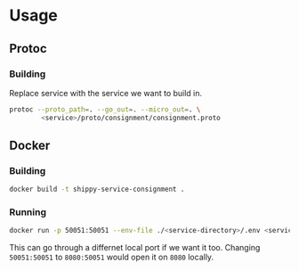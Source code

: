 # Usage

## Protoc

### Building

Replace service with the service we want to build in.

```bash
protoc --proto_path=. --go_out=. --micro_out=. \
		<service>/proto/consignment/consignment.proto
```

## Docker

### Building

```bash
docker build -t shippy-service-consignment .
```

### Running

```bash
docker run -p 50051:50051 --env-file ./<service-directory>/.env <service-name>
```

This can go through a differnet local port if we want it too. Changing `50051:50051` to `8080:50051` would open it on `8080` locally.

